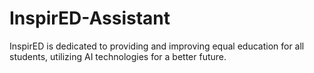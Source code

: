 # InspirED-Assistant
InspirED is dedicated to providing and improving equal education for all students, utilizing AI technologies for a better future.
